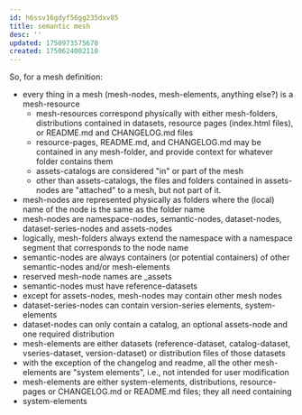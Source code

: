 ```yaml
---
id: h6ssv16gdyf56gg235dxv85
title: semantic mesh
desc: ''
updated: 1750973575670
created: 1750624002110
---
```


So, for a mesh definition:

- every thing in a mesh (mesh-nodes, mesh-elements, anything else?) is a   mesh-resource
  - mesh-resources correspond physically with either mesh-folders, distributions
    contained in datasets, resource pages (index.html files), or README.md and CHANGELOG.md files
  - resource-pages, README.md, and CHANGELOG.md may be contained in any mesh-folder, and provide context for whatever folder contains them
  - assets-catalogs are considered "in" or part of the mesh
  - other than assets-catalogs, the files and folders contained in assets-nodes are "attached" to a mesh, but not part of it.
- mesh-nodes are represented physically as folders where the (local) name of the  node is the same as the folder name
- mesh-nodes are namespace-nodes, semantic-nodes, dataset-nodes,  dataset-series-nodes and assets-nodes
- logically, mesh-folders always extend the namespace with a namespace segment  that corresponds to the node name
- semantic-nodes are always containers (or potential containers) of other  semantic-nodes and/or mesh-elements
- reserved mesh-node names are _assets
- semantic-nodes must have reference-datasets
- except for assets-nodes, mesh-nodes may contain other mesh nodes
- dataset-series-nodes can contain version-series elements, system-elements
- dataset-nodes can only contain a catalog, an optional assets-node and one  required distribution
- mesh-elements are either datasets (reference-dataset, catalog-dataset,  vseries-dataset, version-dataset) or distribution files of those datasets
- with the exception of the changelog and readme, all the  other mesh-elements are "system elements", i.e., not intended for user modification
- mesh-elements are either system-elements, distributions, resource-pages or CHANGELOG.md or README.md files; they all need containing
- system-elements 

